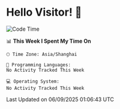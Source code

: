 # Hello Visitor! 👋

<!--START_SECTION:waka-->
![Code Time](http://img.shields.io/badge/Code%20Time-445%20hrs%2046%20mins-blue)

📊 **This Week I Spent My Time On** 

```text
🕑︎ Time Zone: Asia/Shanghai

💬 Programming Languages: 
No Activity Tracked This Week

💻 Operating System: 
No Activity Tracked This Week
```


 Last Updated on 06/09/2025 01:06:43 UTC
<!--END_SECTION:waka-->
